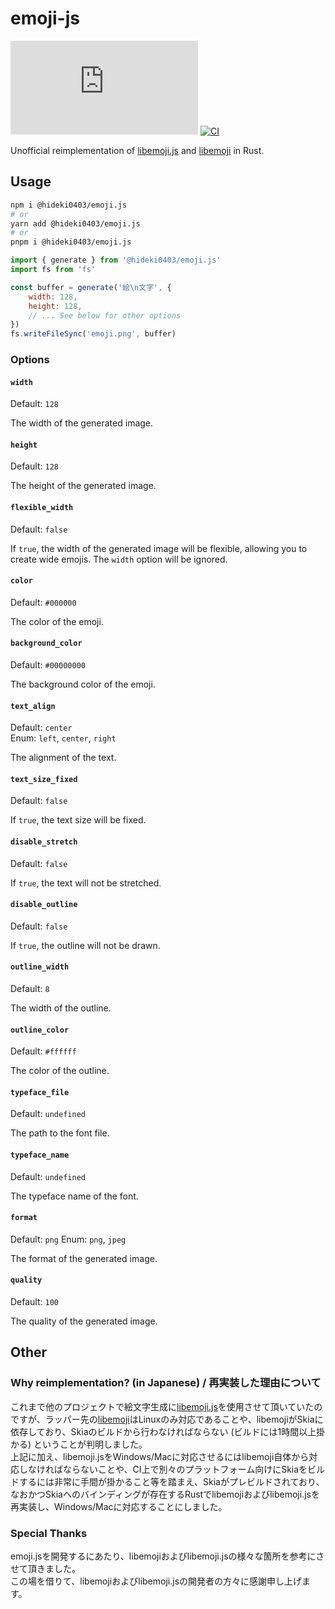 # emoji-js
[![npm version](https://img.shields.io/npm/v/@hideki0403%2Femoji.js)](https://www.npmjs.com/package/@hideki0403/emoji.js)
[![CI](https://github.com/hideki0403/emoji-js/actions/workflows/CI.yml/badge.svg)](https://github.com/hideki0403/emoji-js/actions/workflows/CI.yml)  

Unofficial reimplementation of [libemoji.js](https://github.com/nzws/libemoji.js) and [libemoji](https://github.com/emoji-gen/libemoji) in Rust.  

## Usage
```sh
npm i @hideki0403/emoji.js
# or
yarn add @hideki0403/emoji.js
# or
pnpm i @hideki0403/emoji.js
```

```js
import { generate } from '@hideki0403/emoji.js'
import fs from 'fs'

const buffer = generate('絵\n文字', {
    width: 128,
    height: 128,
    // ... See below for other options
})
fs.writeFileSync('emoji.png', buffer)
```

### Options

#### `width`  
  
Default: `128`  
  
The width of the generated image.  
  
#### `height`
  
Default: `128`
  
The height of the generated image.
  
#### `flexible_width`
  
Default: `false`
  
If `true`, the width of the generated image will be flexible, allowing you to create wide emojis. The `width` option will be ignored.  
  
#### `color`
  
Default: `#000000`  

The color of the emoji.  
  
#### `background_color`
  
Default: `#00000000`
  
The background color of the emoji.  
  
#### `text_align`
  
Default: `center`  
Enum: `left`, `center`, `right`
  
The alignment of the text.  
  
#### `text_size_fixed`  
  
Default: `false`  
  
If `true`, the text size will be fixed.  
  
#### `disable_stretch`  
  
Default: `false`  
  
If `true`, the text will not be stretched.  
  
#### `disable_outline`
  
Default: `false`  
  
If `true`, the outline will not be drawn.  
  
#### `outline_width`
  
Default: `8`  
  
The width of the outline.  
  
#### `outline_color`  
  
Default: `#ffffff`  
  
The color of the outline.  
  
#### `typeface_file`
  
Default: `undefined`  
  
The path to the font file.  
  
#### `typeface_name`
  
Default: `undefined`  
  
The typeface name of the font.  
  
#### `format`
  
Default: `png`
Enum: `png`, `jpeg`
  
The format of the generated image.  
  
#### `quality`
  
Default: `100`  
  
The quality of the generated image.  

## Other
  
### Why reimplementation? (in Japanese) / 再実装した理由について
これまで他のプロジェクトで絵文字生成に[libemoji.js](https://github.com/nzws/libemoji.js)を使用させて頂いていたのですが、ラッパー先の[libemoji](https://github.com/emoji-gen/libemoji)はLinuxのみ対応であることや、libemojiがSkiaに依存しており、Skiaのビルドから行わなければならない (ビルドには1時間以上掛かる) ということが判明しました。  
上記に加え、libemoji.jsをWindows/Macに対応させるにはlibemoji自体から対応しなければならないことや、CI上で別々のプラットフォーム向けにSkiaをビルドするには非常に手間が掛かること等を踏まえ、Skiaがプレビルドされており、なおかつSkiaへのバインディングが存在するRustでlibemojiおよびlibemoji.jsを再実装し、Windows/Macに対応することにしました。  

### Special Thanks
emoji.jsを開発するにあたり、libemojiおよびlibemoji.jsの様々な箇所を参考にさせて頂きました。  
この場を借りて、libemojiおよびlibemoji.jsの開発者の方々に感謝申し上げます。  

